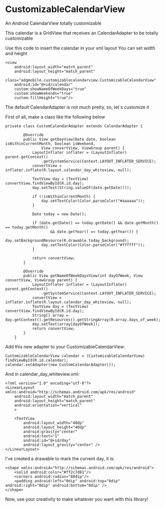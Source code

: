 # CustomizableCalendarView
An Android CalendarView totally customizable

This calendar is a GridView that receives an CalendarAdapter to be totally customizable

Use this code to insert the calendar in your xml layout
You can set width and height

```
<view
    android:layout_width="match_parent"
    android:layout_height="match_parent"
    class="adqmobile.customizablecalendarview.CustomizableCalendarView"
    android:id="@+id/calendar"
    custom:showNameOfWeekDays="true"
    custom:showWeekends="true"
    custom:fillHeight="true"/>
````
    
The default CalendarAdapter is not much pretty, so, let`s customize it

First of all, make a class like the following below
```
private class CustomCalendarAdapter extends CalendarAdapter {

        @Override
        public View getDayView(Date date, boolean isWithinCurrentMonth, boolean isWeekend, 
                View convertView, ViewGroup parent) {
            LayoutInflater inflater = (LayoutInflater) parent.getContext()
                .getSystemService(Context.LAYOUT_INFLATER_SERVICE);
            convertView = inflater.inflate(R.layout.calendar_day_whiteview, null);

            TextView day = (TextView) convertView.findViewById(R.id.day);
            day.setText(String.valueOf(date.getDate()));

            if (!isWithinCurrentMonth) {
                day.setTextColor(Color.parseColor("#aaaaaa"));
            }

            Date today = new Date();

            if (date.getDate() == today.getDate() && date.getMonth() == today.getMonth() 
                    && date.getYear() == today.getYear()) {
                day.setBackgroundResource(R.drawable.today_background);
                day.setTextColor(Color.parseColor("#ffffff"));
            }

            return convertView;
        }

        @Override
        public View getNameOfWeekDaysView(int dayOfWeek, View convertView, ViewGroup parent) {
            LayoutInflater inflater = (LayoutInflater) parent.getContext()
                .getSystemService(Context.LAYOUT_INFLATER_SERVICE);
            convertView = inflater.inflate(R.layout.calendar_day_whiteview, null);
            TextView day = (TextView) convertView.findViewById(R.id.day);
            String[] array = day.getContext().getResources().getStringArray(R.array.days_of_week);
            day.setText(array[dayOfWeek]);
            return convertView;
        }
    }
```

Add this new adapter to your CustomizableCalendarView:
````
CustomizableCalendarView calendar = (CustomizableCalendarView) findViewById(R.id.calendar);
calendar.setAdapter(new CustomCalendarAdapter());
````

And in calendar_day_whiteview.xml:
```
<?xml version="1.0" encoding="utf-8"?>
<LinearLayout xmlns:android="http://schemas.android.com/apk/res/android"
    android:layout_width="match_parent"
    android:layout_height="match_parent"
    android:orientation="vertical"
    >

    <TextView
        android:layout_width="40dp"
        android:layout_height="40dp"
        android:gravity="center"
        android:text="1"
        android:id="@+id/day"
        android:layout_gravity="center" />
</LinearLayout>
```

I've created a drawable to mark the current day, it is:
```
<shape xmlns:android="http://schemas.android.com/apk/res/android">
    <solid android:color="#ff2c7d81"/>
    <corners android:radius="80dip"/>
    <padding android:left="0dip" android:top="0dip" android:right="0dip" android:bottom="0dip" />
</shape>
```

Now, use your creativity to make whatever you want with this library!
